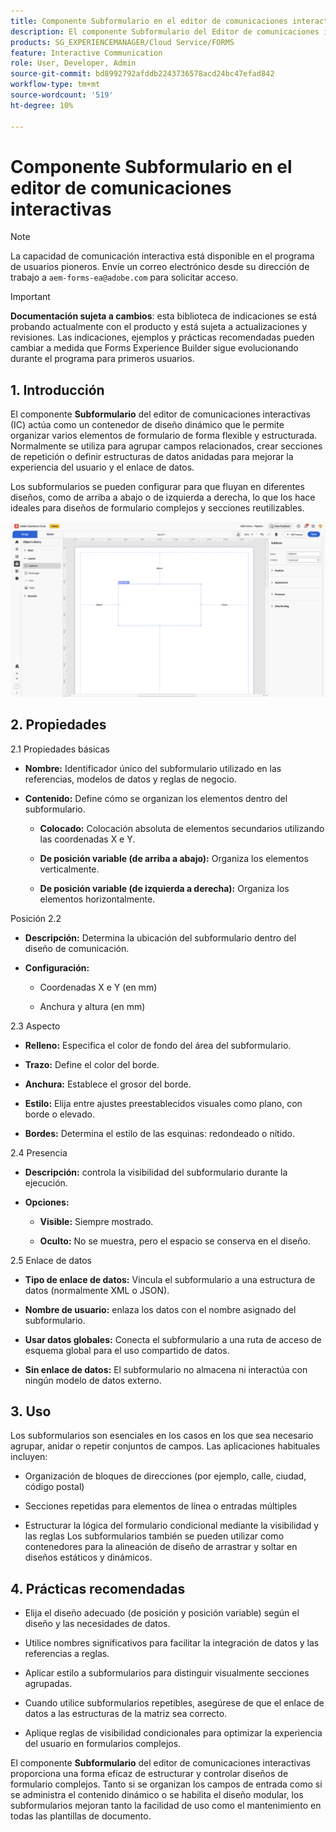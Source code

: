 ```yaml
---
title: Componente Subformulario en el editor de comunicaciones interactivas
description: El componente Subformulario del Editor de comunicaciones interactivas en AEM Forms permite organizar varios elementos de formulario de forma flexible y estructurada.
products: SG_EXPERIENCEMANAGER/Cloud Service/FORMS
feature: Interactive Communication
role: User, Developer, Admin
source-git-commit: bd8992792afddb2243736578acd24bc47efad842
workflow-type: tm+mt
source-wordcount: '519'
ht-degree: 10%

---
```



# Componente Subformulario en el editor de comunicaciones interactivas

>[!NOTE]
>
> La capacidad de comunicación interactiva está disponible en el programa de usuarios pioneros. Envíe un correo electrónico desde su dirección de trabajo a `aem-forms-ea@adobe.com` para solicitar acceso.

>[!IMPORTANT]
>
> **Documentación sujeta a cambios**: esta biblioteca de indicaciones se está probando actualmente con el producto y está sujeta a actualizaciones y revisiones. Las indicaciones, ejemplos y prácticas recomendadas pueden cambiar a medida que Forms Experience Builder sigue evolucionando durante el programa para primeros usuarios.

## &#x200B;1. Introducción

El componente **Subformulario** del editor de comunicaciones interactivas (IC) actúa como un contenedor de diseño dinámico que le permite organizar varios elementos de formulario de forma flexible y estructurada. Normalmente se utiliza para agrupar campos relacionados, crear secciones de repetición o definir estructuras de datos anidadas para mejorar la experiencia del usuario y el enlace de datos.

Los subformularios se pueden configurar para que fluyan en diferentes diseños, como de arriba a abajo o de izquierda a derecha, lo que los hace ideales para diseños de formulario complejos y secciones reutilizables.

![Buscar documento CI](/help/forms/interactive-communication/assets/subform.png)

## &#x200B;2. Propiedades

2.1 Propiedades básicas

- **Nombre:** Identificador único del subformulario utilizado en las referencias, modelos de datos y reglas de negocio.

- **Contenido:** Define cómo se organizan los elementos dentro del subformulario.

   - **Colocado:** Colocación absoluta de elementos secundarios utilizando las coordenadas X e Y.

   - **De posición variable (de arriba a abajo):** Organiza los elementos verticalmente.

   - **De posición variable (de izquierda a derecha):** Organiza los elementos horizontalmente.

Posición 2.2

- **Descripción:** Determina la ubicación del subformulario dentro del diseño de comunicación.

- **Configuración:**

   - Coordenadas X e Y (en mm)

   - Anchura y altura (en mm)

2.3 Aspecto

- **Relleno:** Especifica el color de fondo del área del subformulario.

- **Trazo:** Define el color del borde.

- **Anchura:** Establece el grosor del borde.

- **Estilo:** Elija entre ajustes preestablecidos visuales como plano, con borde o elevado.

- **Bordes:** Determina el estilo de las esquinas: redondeado o nítido.

2.4 Presencia

- **Descripción:** controla la visibilidad del subformulario durante la ejecución.

- **Opciones:**

   - **Visible:** Siempre mostrado.

   - **Oculto:** No se muestra, pero el espacio se conserva en el diseño.

2.5 Enlace de datos

- **Tipo de enlace de datos:** Vincula el subformulario a una estructura de datos (normalmente XML o JSON).

- **Nombre de usuario:** enlaza los datos con el nombre asignado del subformulario.

- **Usar datos globales:** Conecta el subformulario a una ruta de acceso de esquema global para el uso compartido de datos.

- **Sin enlace de datos:** El subformulario no almacena ni interactúa con ningún modelo de datos externo.

## &#x200B;3. Uso

Los subformularios son esenciales en los casos en los que sea necesario agrupar, anidar o repetir conjuntos de campos. Las aplicaciones habituales incluyen:

- Organización de bloques de direcciones (por ejemplo, calle, ciudad, código postal)

- Secciones repetidas para elementos de línea o entradas múltiples

- Estructurar la lógica del formulario condicional mediante la visibilidad y las reglas
Los subformularios también se pueden utilizar como contenedores para la alineación de diseño de arrastrar y soltar en diseños estáticos y dinámicos.

## &#x200B;4. Prácticas recomendadas

- Elija el diseño adecuado (de posición y posición variable) según el diseño y las necesidades de datos.

- Utilice nombres significativos para facilitar la integración de datos y las referencias a reglas.

- Aplicar estilo a subformularios para distinguir visualmente secciones agrupadas.

- Cuando utilice subformularios repetibles, asegúrese de que el enlace de datos a las estructuras de la matriz sea correcto.

- Aplique reglas de visibilidad condicionales para optimizar la experiencia del usuario en formularios complejos.

El componente **Subformulario** del editor de comunicaciones interactivas proporciona una forma eficaz de estructurar y controlar diseños de formulario complejos. Tanto si se organizan los campos de entrada como si se administra el contenido dinámico o se habilita el diseño modular, los subformularios mejoran tanto la facilidad de uso como el mantenimiento en todas las plantillas de documento.


